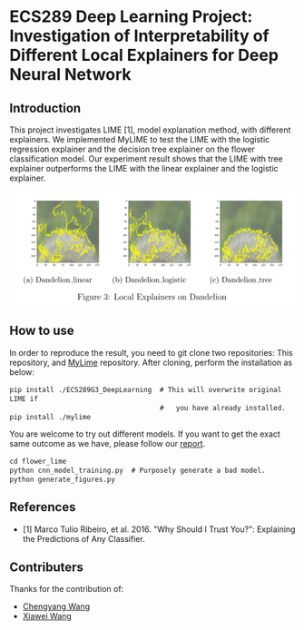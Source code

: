 # ECS289 Deep Learning Project: Investigation of Interpretability of Different Local Explainers for Deep Neural Network

## Introduction

This project investigates LIME [1], model explanation method, with different explainers. We implemented MyLIME to test the LIME with the logistic regression explainer and the decision tree explainer on the flower classification model. Our experiment result shows that the LIME with tree explainer outperforms the LIME with the linear explainer and the logistic explainer.

![dandelion](./fig/dandelion.png)

## How to use

In order to reproduce the result, you need to git clone two repositories: This repository, and [MyLime](https://github.com/fangzhouli/mylime) repository. After cloning, perform the installation as below:
```console
pip install ./ECS289G3_DeepLearning  # This will overwrite original LIME if
                                     #   you have already installed.
pip install ./mylime
```

You are welcome to try out different models. If you want to get the exact same outcome as we have, please follow our [report](./report.pdf).

```console
cd flower_lime
python cnn_model_training.py  # Purposely generate a bad model.
python generate_figures.py
```
## References

- [1] Marco Tulio Ribeiro, et al. 2016. "Why Should I Trust You?": Explaining the Predictions of Any Classifier.

## Contributers

Thanks for the contribution of:
- [Chengyang Wang](https://github.com/cyywang-git)
- [Xiawei Wang](https://github.com/Xiawei29)
